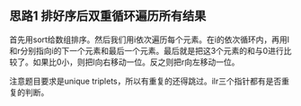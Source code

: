 ## 思路1 排好序后双重循环遍历所有结果

首先用sort给数组排序。然后我们用i依次遍历每个元素。在i的依次循环内，再用l和r分别指向i的下一个元素和最后一个元素。最后就是把这3个元素的和与0进行比较了。如果比0小，则把l向右移动一位。反之则把r向左移动一位。

注意题目要求是unique triplets，所以有重复的还得跳过。ilr三个指针都有是否重复的判断。
